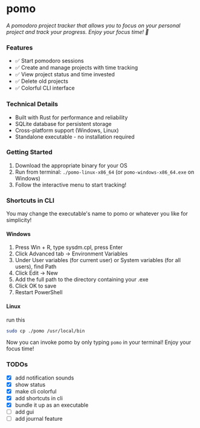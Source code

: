 # pomo

_A pomodoro project tracker that allows you to focus on your personal project and track your progress. Enjoy your focus time! 🍻_

### Features
  - ✅ Start pomodoro sessions
  - ✅ Create and manage projects with time
  tracking
  - ✅ View project status and time invested
  - ✅ Delete old projects
  - ✅ Colorful CLI interface

  ### Technical Details
  - Built with Rust for performance and reliability
  - SQLite database for persistent storage
  - Cross-platform support (Windows, Linux)
  - Standalone executable - no installation required

  ### Getting Started
  1. Download the appropriate binary for your
  OS
  2. Run from terminal: `./pomo-linux-x86_64` (or `pomo-windows-x86_64.exe`
   on Windows)
  3. Follow the interactive menu to start
  tracking!

### Shortcuts in CLI

You may change the executable's name to pomo or whatever you like for simplicity!

#### Windows
1. Press Win + R, type sysdm.cpl, press Enter
2. Click Advanced tab → Environment Variables
3. Under User variables (for current user) or System variables (for all users), find Path
4. Click Edit → New
5. Add the full path to the directory containing your .exe
6. Click OK to save
7. Restart PowerShell

#### Linux

run this
```bash
sudo cp ./pomo /usr/local/bin
```

Now you can invoke pomo by only typing `pomo` in your terminal! Enjoy your focus time!

### TODOs

- [x] add notification sounds
- [x] show status
- [x] make cli colorful
- [x] add shortcuts in cli
- [x] bundle it up as an executable
- [ ] add gui
- [ ] add journal feature
